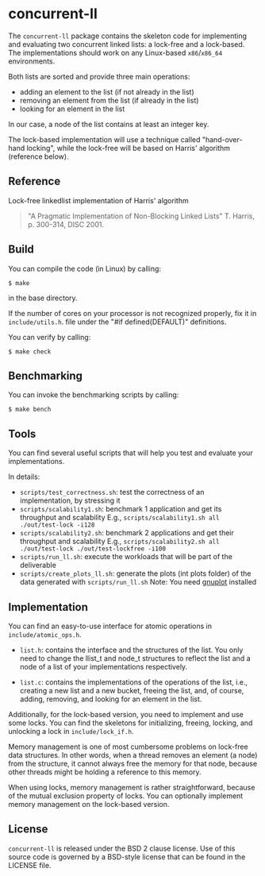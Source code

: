 # concurrent-ll

The `concurrent-ll` package contains the skeleton code for implementing and
evaluating two concurrent linked lists: a lock-free and a lock-based.
The implementations should work on any Linux-based `x86`/`x86_64` environments.

Both lists are sorted and provide three main operations: 
* adding an element to the list (if not already in the list)
* removing an element from the list (if already in the list)
* looking for an element in the list

In our case, a node of the list contains at least an integer key.

The lock-based implementation will use a technique called "hand-over-hand
locking", while the lock-free will be based on Harris' algorithm (reference
below).

## Reference
Lock-free linkedlist implementation of Harris' algorithm
> "A Pragmatic Implementation of Non-Blocking Linked Lists" 
> T. Harris, p. 300-314, DISC 2001.

## Build
You can compile the code (in Linux) by calling:
```shell
$ make
```
in the base directory.

If the number of cores on your processor is not recognized properly, fix it
in `include/utils.h`.
file under the "#if defined(DEFAULT)" definitions.

You can verify by calling:
```shell
$ make check
```

## Benchmarking
You can invoke the benchmarking scripts by calling:
```shell
$ make bench
```

## Tools
You can find several useful scripts that will help you test and evaluate your implementations.

In details:
* `scripts/test_correctness.sh`: test the correctness of an implementation, by stressing it
* `scripts/scalability1.sh`: benchmark 1 application and get its throughput and scalability
  E.g., `scripts/scalability1.sh all ./out/test-lock -i128`
* `scripts/scalability2.sh`: benchmark 2 applications and get their throughput and scalability
  E.g., `scripts/scalability2.sh all ./out/test-lock ./out/test-lockfree -i100`
* `scripts/run_ll.sh`: execute the workloads that will be part of the deliverable
* `scripts/create_plots_ll.sh`: generate the plots (int plots folder) of the data generated with
  `scripts/run_ll.sh`
  Note: You need [gnuplot](http://gnuplot.info/) installed		  

## Implementation
You can find an easy-to-use interface for atomic operations in
`include/atomic_ops.h`.

* `list.h`: contains the interface and the structures of the list. 
You only need to change the llist_t and node_t structures to reflect the list
and a node of a list of your implementations respectively. 

* `list.c`: contains the implementations of the operations of the list, i.e.,
creating a new list and a new bucket, freeing the list, and, of course,
adding, removing, and looking for an element in the list.

Additionally, for the lock-based version, you need to implement and use some
locks. You can find the skeletons for initializing, freeing, locking, and
unlocking a lock in `include/lock_if.h`.

Memory management is one of most cumbersome problems on lock-free data
structures. In other words, when a thread removes an element (a node) from
the structure, it cannot always free the memory for that node, because other
threads might be holding a reference to this memory. 

When using locks, memory management is rather straightforward, because of the
mutual exclusion property of locks. You can optionally implement memory
management on the lock-based version.

## License

`concurrent-ll` is released under the BSD 2 clause license. Use of this
source code is governed by a BSD-style license that can be found in the
LICENSE file.
